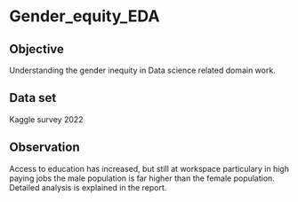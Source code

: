 # Gender_equity_EDA
## Objective
Understanding the gender inequity in Data science related domain work.

## Data set
Kaggle survey 2022

## Observation
Access to education has increased, but still at workspace particulary in high paying jobs the male population is far higher than the female population. Detailed analysis is explained in the report.


